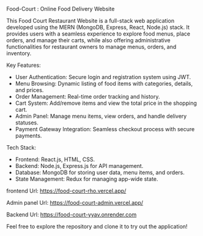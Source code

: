Food-Court : Online Food Delivery Website

This Food Court Restaurant Website is a full-stack web application developed using the MERN (MongoDB, Express, React, Node.js) stack. It provides users with a seamless experience to explore food menus, place orders, and manage their carts, while also offering administrative functionalities for restaurant owners to manage menus, orders, and inventory.

Key Features:
- User Authentication: Secure login and registration system using JWT.
- Menu Browsing: Dynamic listing of food items with categories, details, and prices.
- Order Management: Real-time order tracking and history.
- Cart System: Add/remove items and view the total price in the shopping cart.
- Admin Panel: Manage menu items, view orders, and handle delivery statuses.
- Payment Gateway Integration: Seamless checkout process with secure payments.

Tech Stack:
- Frontend: React.js, HTML, CSS.
- Backend: Node.js, Express.js for API management.
- Database: MongoDB for storing user data, menu items, and orders.
- State Management: Redux for managing app-wide state.



frontend Url:
https://food-court-rho.vercel.app/

Admin panel Url:
https://food-court-admin.vercel.app/

Backend Url:
https://food-court-yyav.onrender.com

Feel free to explore the repository and clone it to try out the application!